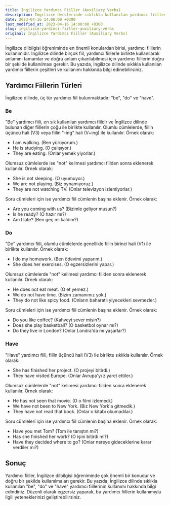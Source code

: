 ```yaml
---
title: İngilizce Yardımcı Fiiller (Auxiliary Verbs)
description: İngilizce derslerinde sıklıkla kullanılan yardımcı fiillerin kullanımı ve çeşitleri hakkında bilgi edinin.
date: 2023-04-16 14:08:00 +0300
last_modified_at: 2023-04-16 14:08:00 +0300
slug: ingilizce-yardimci-fiiller-auxiliary-verbs
original: İngilizce Yardımcı Fiiller (Auxiliary Verbs)
---
```

İngilizce dilbilgisi öğreniminde en önemli konulardan birisi, yardımcı fiillerin kullanımıdır. İngilizce dilinde birçok fiil, yardımcı fiillerle birlikte kullanılarak anlamını tamamlar ve doğru anlam çıkarılabilmesi için yardımcı fiillerin doğru bir şekilde kullanılması gerekir. Bu yazıda, İngilizce dilinde sıklıkla kullanılan yardımcı fiillerin çeşitleri ve kullanımı hakkında bilgi edinebilirsiniz.

## Yardımcı Fiillerin Türleri

İngilizce dilinde, üç tür yardımcı fiil bulunmaktadır: "be", "do" ve "have".

### Be

"Be" yardımcı fiili, en sık kullanılan yardımcı fiildir ve İngilizce dilinde bulunan diğer fiillerin çoğu ile birlikte kullanılır. Olumlu cümlelerde, fiilin üçüncü hali (V3) veya fiilin "-ing" hali (V+ing) ile kullanılır. Örnek olarak:

- I am walking. (Ben yürüyorum.)
- He is studying. (O çalışıyor.)
- They are eating. (Onlar yemek yiyorlar.)

Olumsuz cümlelerde ise "not" kelimesi yardımcı fiilden sonra eklenerek kullanılır. Örnek olarak:

- She is not sleeping. (O uyumuyor.)
- We are not playing. (Biz oynamıyoruz.)
- They are not watching TV. (Onlar televizyon izlemiyorlar.)

Soru cümleleri için ise yardımcı fiil cümlenin başına eklenir. Örnek olarak:

- Are you coming with us? (Bizimle geliyor musun?)
- Is he ready? (O hazır mı?)
- Am I late? (Ben geç mi kaldım?)

### Do

"Do" yardımcı fiili, olumlu cümlelerde genellikle fiilin birinci hali (V1) ile birlikte kullanılır. Örnek olarak:

- I do my homework. (Ben ödevimi yaparım.)
- She does her exercises. (O egzersizlerini yapar.)

Olumsuz cümlelerde "not" kelimesi yardımcı fiilden sonra eklenerek kullanılır. Örnek olarak:

- He does not eat meat. (O et yemez.)
- We do not have time. (Bizim zamanımız yok.)
- They do not like spicy food. (Onların baharatlı yiyecekleri sevmezler.)

Soru cümleleri için ise yardımcı fiil cümlenin başına eklenir. Örnek olarak:

- Do you like coffee? (Kahveyi sever misin?)
- Does she play basketball? (O basketbol oynar mı?)
- Do they live in London? (Onlar Londra'da mı yaşarlar?)

### Have

"Have" yardımcı fiili, fiilin üçüncü hali (V3) ile birlikte sıklıkla kullanılır. Örnek olarak:

- She has finished her project. (O projeyi bitirdi.)
- They have visited Europe. (Onlar Avrupa'yı ziyaret ettiler.)

Olumsuz cümlelerde "not" kelimesi yardımcı fiilden sonra eklenerek kullanılır. Örnek olarak:

- He has not seen that movie. (O o filmi izlemedi.)
- We have not been to New York. (Biz New York'a gitmedik.)
- They have not read that book. (Onlar o kitabı okumadılar.)

Soru cümleleri için ise yardımcı fiil cümlenin başına eklenir. Örnek olarak:

- Have you met Tom? (Tom ile tanıştın mı?)
- Has she finished her work? (O işini bitirdi mi?)
- Have they decided where to go? (Onlar nereye gideceklerine karar verdiler mi?)

## Sonuç

Yardımcı fiiller, İngilizce dilbilgisi öğreniminde çok önemli bir konudur ve doğru bir şekilde kullanılmaları gerekir. Bu yazıda, İngilizce dilinde sıklıkla kullanılan "be", "do" ve "have" yardımcı fiillerinin kullanımı hakkında bilgi edindiniz. Düzenli olarak egzersiz yaparak, bu yardımcı fiillerin kullanımıyla ilgili yeteneklerinizi geliştirebilirsiniz.